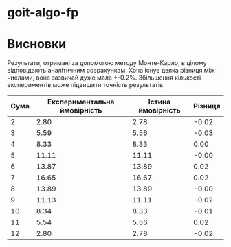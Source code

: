 # goit-algo-fp

# Висновки

Результати, отримані за допомогою методу Монте-Карло, в цілому відповідають аналітичним розрахункам. Хоча існує деяка різниця між числами, вона зазвичай дуже мала +-0.2%. Збільшення кількості експериментів може підвищити точність результатів.

Сума | Експериментальна ймовірність | Істина ймовірність | Різниця
--- |------------------------------| --- | ---
2 | 2.80                         | 2.78 | -0.02
3 | 5.59                         | 5.56 | -0.03
4 | 8.33                         | 8.33 | 0.00
5 | 11.11                        | 11.11 | -0.00
6 | 13.87                        | 13.89 | 0.02
7 | 16.65                        | 16.67 | 0.02
8 | 13.89                        | 13.89 | -0.00
9 | 11.13                        | 11.11 | -0.02
10 | 8.34                         | 8.33 | -0.01
11 | 5.54                         | 5.56 | 0.02
12 | 2.80                         | 2.78 | -0.02
